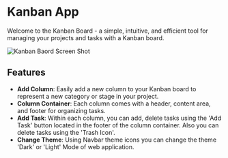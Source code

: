 
# Kanban App

Welcome to the Kanban Board  - a simple, intuitive, and efficient tool for managing your projects and tasks with a Kanban board.

![Kanban Baord Screen Shot](https://github.com/dhirendrakumar9032/Kanban_Board/assets/128227632/955672c2-a1e6-42a4-b0f1-8af419ef8e47)


## Features

- **Add Column**: Easily add a new column to your Kanban board to represent a new category or stage in your project.
- **Column Container**: Each column comes with a header, content area, and footer for organizing tasks.
- **Add Task**: Within each column, you can add, delete tasks using the 'Add Task' button located in the footer of the column container. Also you can delete tasks using the 'Trash Icon'.
- **Change Theme**: Using Navbar theme icons you can change the theme 'Dark' or 'Light' Mode of web application.



